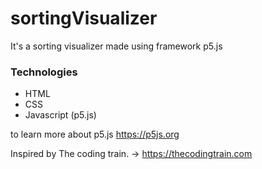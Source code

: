 # sortingVisualizer
It's a sorting visualizer made using framework p5.js

### Technologies

- HTML 
- CSS
- Javascript (p5.js)


to learn more about p5.js 
https://p5js.org


Inspired by The coding train. ->  https://thecodingtrain.com



